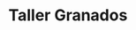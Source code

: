 ---
title: "Taller Granados"
url: /tonacatepeque/taller-granados/
shop: reparación de automóviles
---